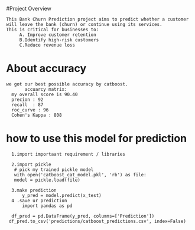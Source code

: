    #Project Overview
 
    This Bank Churn Prediction project aims to predict whether a customer 
    will leave the bank (churn) or continue using its services.
    This is critical for businesses to:
         A. Improve customer retention
         B.Identify high-risk customers
         C.Reduce revenue loss
         
   # About accuracy 
    we got our best possible accuracy by catboost.
           accuarcy matrix: 
      my overall score is 90.40
      precion : 92
      recall  : 87
      roc_curve : 96
      Cohen's Kappa : 808
      
  # how to use this model for prediction
      1.import importaant requirement / libraries
      
      2.import pickle
       # pick my trained pickle model
       with open('catboost_cat_model.pkl', 'rb') as file:
       model = pickle.load(file)
       
      3.make prediction
          y_pred = model.predict(x_test) 
      4 .save ur prediction
          import pandas as pd

      df_pred = pd.DataFrame(y_pred, columns=['Prediction'])
     df_pred.to_csv('predictions/catboost_predictions.csv', index=False)





  
      
      
   
   
